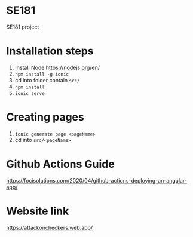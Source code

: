 # SE181

SE181 project

# Installation steps

1. Install Node https://nodejs.org/en/
2. `npm install -g ionic`
3. cd into folder contain `src/`
4. `npm install`
5. `ionic serve `

# Creating pages

1. `ionic generate page <pageName>`
2. cd into `src/<pageName>`

# Github Actions Guide

https://focisolutions.com/2020/04/github-actions-deploying-an-angular-app/

# Website link
https://attackoncheckers.web.app/ 

